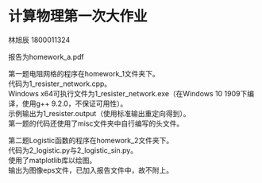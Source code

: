 计算物理第一次大作业
=========================
林旭辰 1800011324

报告为homework_a.pdf

第一题电阻网格的程序在homework_1文件夹下。  
代码为1_resister_network.cpp。  
Windows x64可执行文件为1_resister_network.exe（在Windows 10 1909下编译，使用g++ 9.2.0，不保证可用性）。  
示例输出为1_resister.output（使用标准输出重定向得到）。  
第一题的代码还使用了misc文件夹中自行编写的头文件。

第二题Logistic函数的程序在homework_2文件夹下。  
代码为2_logistic.py与2_logistic_sin.py。  
使用了matplotlib库以绘图。  
输出为图像eps文件，已加入报告文件中，故不附上。
